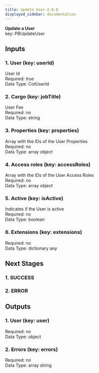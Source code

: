 ```yaml
---  
title: Update User-2.0.0  
displayed_sidebar: documentation  
---  
```

**Update a User**  
key: PBUpdateUser  
  
## Inputs  
### 1. User (key: userId)  
User Id  
Required: true  
Data Type: CotUserId   
### 2. Cargo (key: jobTitle)  
User Fee  
Required: no  
Data Type: string   
### 3. Properties (key: properties)  
Array with the IDs of the User Properties  
Required: no  
Data Type: array object  
### 4. Access roles (key: accessRoles)  
Array with the IDs of the User Access Roles  
Required: no  
Data Type: array object  
### 5. Active (key: isActive)  
Indicates if the User is active  
Required: no  
Data Type: boolean   
### 6. Extensions (key: extensions)  
  
Required: no  
Data Type: dictionary any  
## Next Stages  
### 1. SUCCESS  
  
### 2. ERROR  
  
## Outputs  
### 1. User (key: user)  
  
Required: no  
Data Type: object   
### 2. Errors (key: errors)  
  
Required: no  
Data Type: array string
